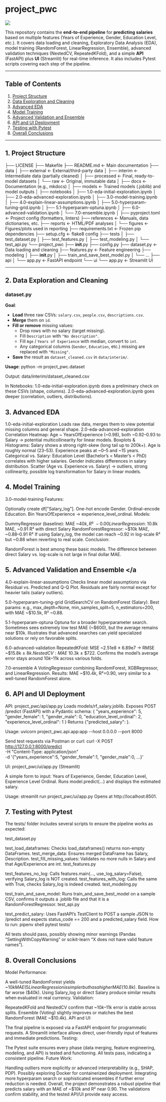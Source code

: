 # project_pwc

<a target="_blank" href="https://cookiecutter-data-science.drivendata.org/">
  <img src="https://img.shields.io/badge/CCDS-Project%20template-328F97?logo=cookiecutter" />
</a>

This repository contains the **end-to-end pipeline** for **predicting salaries** based on multiple features (Years of Experience, Gender, Education Level, etc.). It covers data loading and cleaning, Exploratory Data Analysis (EDA), model training (RandomForest, LinearRegression, Ensemble), advanced validation techniques (NestedCV, RepeatedKFold), and a simple **API** (FastAPI) plus **UI** (Streamlit) for real-time inference. It also includes Pytest scripts covering each step of the pipeline.

---

## Table of Contents

1. [Project Structure](#project-structure)  
2. [Data Exploration and Cleaning](#data-exploration-and-cleaning)  
3. [Advanced EDA](#advanced-eda)  
4. [Model Training](#model-training)  
5. [Advanced Validation and Ensemble](#advanced-validation-and-ensemble)  
6. [API and UI Deployment](#api-and-ui-deployment)  
7. [Testing with Pytest](#testing-with-pytest)  
8. [Overall Conclusions](#overall-conclusions)

---

## 1. Project Structure <a id="project-structure"></a>

├── LICENSE
├── Makefile
├── README.md                          <- Main documentation
├── data
│   ├── external                       <- External/third-party data
│   ├── interim                        <- Intermediate data (partially cleaned)
│   ├── processed                      <- Final, ready-to-model datasets
│   └── raw                            <- Original, immutable data
│
├── docs                               <- Documentation (e.g., mkdocs)
│
├── models                             <- Trained models (.joblib) and model outputs
│
├── notebooks
│   ├── 1.0-eda-initial-exploration.ipynb
│   ├── 2.0-eda-advanced-exploration.ipynb
│   ├── 3.0-model-training.ipynb
│   ├── 4.0-explain-linear-assumptions.ipynb
│   ├── 5.0-hyperparam-tuning-grid.ipynb
│   ├── 5.1-hyperparam-optuna.ipynb
│   ├── 6.0-advanced-validation.ipynb
│   └── 7.0-ensemble.ipynb
│
├── pyproject.toml                     <- Project config (formatters, linters)
├── references                         <- Manuals, data dictionaries, etc.
├── reports                            <- HTML/PDF analyses
│   └── figures                        <- Figures/plots used in reporting
├── requirements.txt                   <- Frozen pip dependencies
├── setup.cfg                          <- flake8 config
├── tests
│   ├── test_dataset.py
│   ├── test_features.py
│   ├── test_modeling.py
│   └── test_api.py
└── project_pwc
    ├── __init__.py
    ├── config.py
    ├── dataset.py                     <- Data loading and cleaning
    ├── features.py                    <- Feature engineering
    ├── modeling
    │   ├── __init__.py
    │   ├── train_and_save_best_model.py
    │   └── ...
    ├── api
    │   └── app.py                     <- FastAPI endpoint
    └── ui
        └── app.py                     <- Streamlit UI


---

## 2. Data Exploration and Cleaning <a id="data-exploration-and-cleaning"></a>

### **dataset.py**

**Goal**:
- **Load** three raw CSVs: `salary.csv`, `people.csv`, `descriptions.csv`.
- **Merge** them on `id`.
- **Fill or remove** missing values:
  - Drop rows with no salary (target missing).
  - Fill `Description` with `"No description"`.
  - Fill `Age` / `Years of Experience` with median, convert to `int`.
  - Any categorical columns (`Gender`, `Education`, etc.) missing are replaced with `"Missing"`.
- **Save** the result as `dataset_cleaned.csv` in `data/interim/`.

**Usage**:
python -m project_pwc.dataset

Output: data/interim/dataset_cleaned.csv

In Notebooks:
1.0-eda-initial-exploration.ipynb does a preliminary check on these CSVs (shape, columns).
2.0-eda-advanced-exploration.ipynb goes deeper (correlation, outliers, distributions).

## 3. Advanced EDA <a id="advanced-eda"></a>
1.0-eda-initial-exploration
Loads raw data, merges them to view potential missing columns and general shape.
2.0-eda-advanced-exploration
Correlation Heatmap: Age ~ YearsOfExperience (~0.98), both ~0.92–0.93 to Salary → potential multicollinearity for linear models.
Boxplots & Histograms:
Salary shows a strong right-skew (long tail up to 200k+).
Age is roughly normal (23–53).
Experience peaks at ~0–5 and ~15 years.
Categorical vs. Salary:
Education Level (Bachelor’s < Master’s < PhD) correlates with higher salaries.
Gender indicates differences in salary distribution.
Scatter (Age vs. Experience vs. Salary) → outliers, strong collinearity, possible log transformation for Salary in linear models.

## 4. Model Training <a id="model-training"></a>
3.0-model-training
Features:

Optionally create df["Salary_log"].
One-hot encode Gender.
Ordinal-encode Education.
Bin YearsOfExperience → experience_level_ordinal.
Models:

DummyRegressor (baseline): MAE ~$40k, R² ~ -0.00
LinearRegression: ~$10.8k MAE, ~0.91 R² with direct Salary
RandomForestRegressor: ~$10k MAE, ~0.88–0.91 R²
If using Salary_log, the model can reach ~0.92 in log-scale R² but ~0.88 when reverting to real scale.
Conclusion:

RandomForest is best among these basic models.
The difference between direct Salary vs. log-scale is not large in final dollar MAE.

## 5. Advanced Validation and Ensemble <a id="advanced-validation-and-ensemble"></a
4.0-explain-linear-assumptions
Checks linear model assumptions via Residual vs. Predicted and Q-Q Plot.
Residuals are fairly normal except for heavier tails (salary outliers).

5.0-hyperparam-tuning-grid
GridSearchCV on RandomForest (Salary).
Best params: e.g., max_depth=None, min_samples_split=5, n_estimators=200, with MAE ~$10.5k, R² ~0.88.

5.1-hyperparam-optuna
Optuna for a broader hyperparameter search.
Sometimes sees extremely low test MAE (~$600), but the average remains near $10k.
Illustrates that advanced searches can yield specialized solutions or rely on favorable splits.

6.0-advanced-validation
RepeatedKFold: MSE ~2.51e8 ± 6.89e7 → RMSE ~$15.8k ± $8k.
NestedCV: MAE ~$10.3k ± $722.
Confirms the model’s average error stays around $10k–$11k across various folds.

7.0-ensemble
A VotingRegressor combining RandomForest, XGBRegressor, and LinearRegression.
Results: MAE ~$10.4k, R²=0.90, very similar to a well-tuned RandomForest alone.

## 6. API and UI Deployment <a id="api-and-ui-deployment"></a>
API: project_pwc/api/app.py
Loads models/rf_salary.joblib.
Exposes POST /predict (FastAPI) with a Pydantic schema:
{
  "years_experience": 5,
  "gender_female": 1,
  "gender_male": 0,
  "education_level_ordinal": 2,
  "experience_level_ordinal": 1
}
Returns {"predicted_salary": <float>}.

Usage:
uvicorn project_pwc.api.app:app --host 0.0.0.0 --port 8000

Send test requests via Postman or curl:
curl -X POST http://127.0.0.1:8000/predict \
  -H "Content-Type: application/json" \
  -d '{"years_experience":5, "gender_female":1, "gender_male":0, ...}'

UI: project_pwc/ui/app.py (Streamlit)

A simple form to input:
Years of Experience, Gender, Education Level, Experience Level Ordinal.
Runs model.predict(...) and displays the estimated salary.

Usage:
streamlit run project_pwc/ui/app.py
Opens at http://localhost:8501.

## 7. Testing with Pytest <a id="testing-pytest"></a>
The tests/ folder includes several scripts to ensure the pipeline works as expected:

test_dataset.py

test_load_dataframes: Checks load_dataframes() returns non-empty DataFrames.
test_merge_data: Ensures merged DataFrame has Salary, Description.
test_fill_missing_values: Validates no more nulls in Salary and that Age/Experience are int.
test_features.py

test_features_no_log: Calls features.main(..., use_log_salary=False), verifying Salary_log is NOT created.
test_features_with_log: Calls the same with True, checks Salary_log is indeed created.
test_modeling.py

test_train_and_save_model: Runs train_and_save_best_model on a sample CSV, confirms it outputs a .joblib file and that it is a RandomForestRegressor.
test_api.py

test_predict_salary: Uses FastAPI’s TestClient to POST a sample JSON to /predict and expects status_code == 200 and a predicted_salary field.
How to run:
pipenv shell
pytest tests/

All tests should pass, possibly showing minor warnings (Pandas “SettingWithCopyWarning” or scikit-learn “X does not have valid feature names”).

## 8. Overall Conclusions <a id="overall-conclusions"></a>
Model Performance:

A well-tuned RandomForest yields ~$10k MAE (5% error if Salary can reach 200k).
LinearRegression is simpler but has a higher MAE ($10.8k). Baseline is far worse ($40k).
Using Salary_log or direct Salary produce similar results when evaluated in real currency.
Validation:

RepeatedKFold and NestedCV confirm that ~$10k–$11k error is stable across splits.
Ensemble (Voting) slightly improves or matches the best RandomForest (MAE ~$10.4k).
API and UI:

The final pipeline is exposed via a FastAPI endpoint for programmatic requests.
A Streamlit interface allows direct, user-friendly input of features and immediate predictions.
Testing:

The Pytest suite ensures every phase (data merging, feature engineering, modeling, and API) is tested and functioning.
All tests pass, indicating a consistent pipeline.
Future Work:

Handling outliers more explicitly or advanced interpretability (e.g., SHAP, PDP).
Possibly exploring Docker for containerized deployment.
Integrating more hyperparam search or sophisticated ensembles if further error reduction is needed.
Overall, the project demonstrates a robust pipeline that predicts salary with an MAE of ~$10k and R² near 0.90. The validations confirm stability, and the tested API/UI provide easy access.